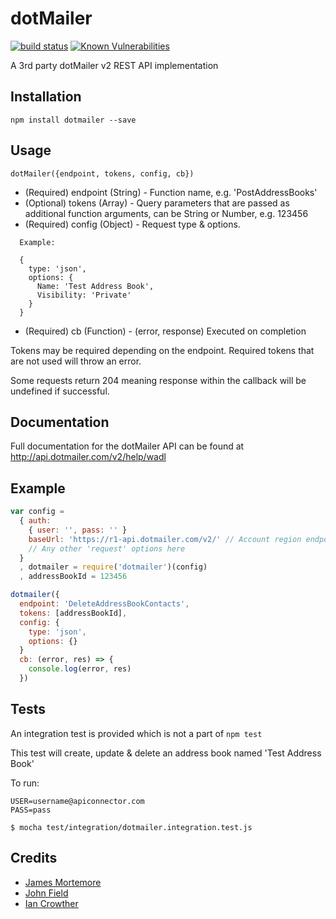 # dotMailer

[![build status](https://secure.travis-ci.org/confuser/node-dotmailer.png)](http://travis-ci.org/confuser/node-dotmailer)
[![Known Vulnerabilities](https://snyk.io/test/github/confuser/node-dotmailer/badge.svg?targetFile=package.json)](https://snyk.io/test/github/confuser/node-dotmailer?targetFile=package.json)

A 3rd party dotMailer v2 REST API implementation

## Installation

```
npm install dotmailer --save
```

## Usage
```dotMailer({endpoint, tokens, config, cb})```
  
- (Required) endpoint (String) - Function name, e.g. 'PostAddressBooks'
- (Optional) tokens (Array) - Query parameters that are passed as additional function arguments, can be String or Number, e.g. 123456  
- (Required) config (Object) - Request type & options. 

```
  Example:

  {
    type: 'json',
    options: {
      Name: 'Test Address Book', 
      Visibility: 'Private'
    }
  }
```

- (Required) cb (Function) - (error, response) Executed on completion

Tokens may be required depending on the endpoint. Required tokens that are not used will throw an error.

Some requests return 204 meaning response within the callback will be undefined if successful.

## Documentation
Full documentation for the dotMailer API can be found at http://api.dotmailer.com/v2/help/wadl

## Example

```js
var config =
  { auth:
    { user: '', pass: '' }
    baseUrl: 'https://r1-api.dotmailer.com/v2/' // Account region endpoint
    // Any other 'request' options here
  }
  , dotmailer = require('dotmailer')(config)
  , addressBookId = 123456

dotmailer({
  endpoint: 'DeleteAddressBookContacts',
  tokens: [addressBookId],
  config: {
    type: 'json',
    options: {}
  }
  cb: (error, res) => {
    console.log(error, res)
  })
```

## Tests
An integration test is provided which is not a part of ```npm test```

This test will create, update & delete an address book named 'Test Address Book'

To run:
```
USER=username@apiconnector.com 
PASS=pass 

$ mocha test/integration/dotmailer.integration.test.js
```

## Credits
- [James Mortemore](https://github.com/confuser/)
- [John Field](https://johnfield.github.io/)
- [Ian Crowther](https://github.com/iancrowther/)
